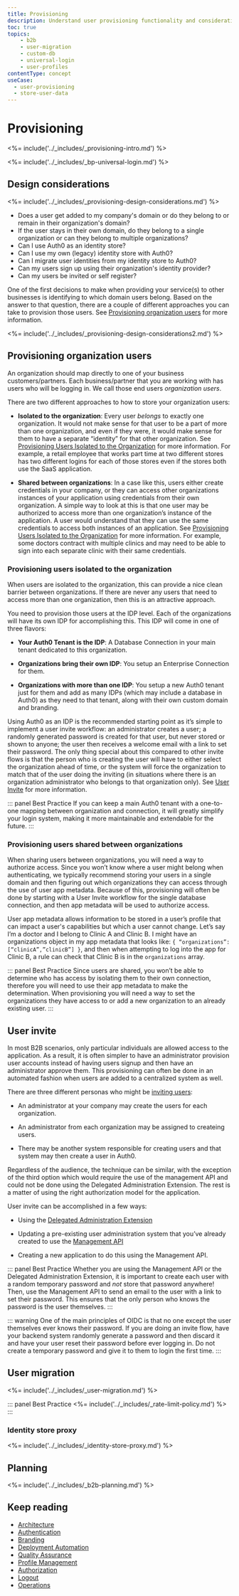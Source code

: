 ```yaml
---
title: Provisioning
description: Understand user provisioning functionality and considerations for your B2B implementation. 
toc: true
topics:
    - b2b
    - user-migration
    - custom-db
    - universal-login
    - user-profiles
contentType: concept
useCase:
  - user-provisioning
  - store-user-data
---
```

# Provisioning

<%= include('../_includes/_provisioning-intro.md') %>

<%= include('../_includes/_bp-universal-login.md') %>

## Design considerations

<%= include('../_includes/_provisioning-design-considerations.md') %>

* Does a user get added to my company's domain or do they belong to or remain in their organization's domain?
* If the user stays in their own domain, do they belong to a single organization or can they belong to multiple organizations?
* Can I use Auth0 as an identity store?
* Can I use my own (legacy) identity store with Auth0?
* Can I migrate user identities from my identity store to Auth0?
* Can my users sign up using their organization's identity provider?
* Can my users be invited or self register?

One of the first decisions to make when providing your service(s) to other businesses is identifying to which domain users belong. Based on the answer to that question, there are a couple of different approaches you can take to provision those users. See [Provisioning organization users](#provisioning-organization-users) for more information. 

<%= include('../_includes/_provisioning-design-considerations2.md') %>

## Provisioning organization users

An organization should map directly to one of your business customers/partners.  Each business/partner that you are working with has users who will be logging in. We call those end users *organization users*.  

There are two different approaches to how to store your organization users:

* **Isolated to the organization**: Every user *belongs* to exactly one organization.  It would not make sense for that user to be a part of more than one organization, and even if they were, it would make sense for them to have a separate “identity” for that other organization. See [Provisioning Users Isolated to the Organization](#provisioning-users-isolated-to-the-organization) for more information.  For example, a retail employee that works part time at two different stores has two different logins for each of those stores even if the stores both use the SaaS application.
  
* **Shared between organizations**: In a case like this, users either create credentials in your company, or they can access other organizations instances of your application using credentials from their own organization.  A simple way to look at this is that one user may be authorized to access more than one organization’s instance of the application.  A user would understand that they can use the same credentials to access both instances of an application. See [Provisioning Users Isolated to the Organization](#provisioning-users-isolated-to-the-organization) for more information. For example, some doctors contract with multiple clinics and may need to be able to sign into each separate clinic with their same credentials.

### Provisioning users isolated to the organization

When users are isolated to the organization, this can provide a nice clean barrier between organizations.  If there are never any users that need to access more than one organization, then this is an attractive approach. 

You need to provision those users at the IDP level.  Each of the organizations will have its own IDP for accomplishing this.  This IDP will come in one of three flavors:

* **Your Auth0 Tenant is the IDP**: A Database Connection in your main tenant dedicated to this organization.

* **Organizations bring their own IDP**: You setup an Enterprise Connection for them.

* **Organizations with more than one IDP**: You setup a new Auth0 tenant just for them and add as many IDPs (which may include a database in Auth0) as they need to that tenant, along with their own custom domain and branding.

Using Auth0 as an IDP is the recommended starting point as it’s simple to implement a user invite workflow: an administrator creates a user; a randomly generated password is created for that user, but never stored or shown to anyone; the user then receives a welcome email with a link to set their password. The only thing special about this compared to other invite flows is that the person who is creating the user will have to either select the organization ahead of time, or the system will force the organization to match that of the user doing the inviting (in situations where there is an organization administrator who belongs to that organization only). See [User Invite](#user-invite) for more information.

::: panel Best Practice
If you can keep a main Auth0 tenant with a one-to-one mapping between organization and connection, it will greatly simplify your login system, making it more maintainable and extendable for the future.
:::

### Provisioning users shared between organizations

When sharing users between organizations, you will need a way to authorize access. Since you won’t know where a user might belong when authenticating, we typically recommend storing your users in a single domain and then figuring out which organizations they can access through the use of user app metadata. Because of this, provisioning will often be done by starting with a User Invite workflow for the single database connection, and then app metadata will be used to authorize access. 

User app metadata allows information to be stored in a user’s profile that can impact a user's capabilities but which a user cannot change. Let’s say I’m a doctor and I belong to Clinic A and Clinic B. I might have an organizations object in my app metadata that looks like: `{ “organizations”: [“clinicA”,”clinicB”] }`, and then when attempting to log into the app for Clinic B, a rule can check that Clinic B is in the `organizations` array.

::: panel Best Practice
Since users are shared, you won’t be able to determine who has access by isolating them to their own connection, therefore you will need to use their app metadata to make the determination. When provisioning you will need a way to set the organizations they have access to or add a new organization to an already existing user.
:::

## User invite

In most B2B scenarios, only particular individuals are allowed access to the application. As a result, it is often simpler to have an administrator provision user accounts instead of having users signup and then have an administrator approve them. This provisioning can often be done in an automated fashion when users are added to a centralized system as well.

There are three different personas who might be [inviting users](/docs/design/creating-invite-only-applications):

* An administrator at your company may create the users for each organization.

* An administrator from each organization may be assigned to createing users.

* There may be another system responsible for creating users and that system may then create a user in Auth0.

Regardless of the audience, the technique can be similar, with the exception of the third option which would require the use of the management API and could not be done using the Delegated Administration Extension. The rest is a matter of using the right authorization model for the application.

User invite can be accomplished in a few ways:

* Using the [Delegated Administration Extension](/extensions/delegated-admin/v3) 

* Updating a pre-existing user administration system that you’ve already created to use the [Management API](/api/management/v2) 

* Creating a new application to do this using the Management API.

::: panel Best Practice
Whether you are using the Management API or the Delegated Administration Extension, it is important to create each user with a random temporary password and *not* store that password anywhere! Then, use the Management API to send an email to the user with a link to set their password. This ensures that the only person who knows the password is the user themselves.
:::

::: warning
One of the main principles of OIDC is that no one except the user themselves ever knows their password. If you are doing an invite flow, have your backend system randomly generate a password and then discard it and have your user reset their password before ever logging in.  Do not create a temporary password and give it to them to login the first time.
:::

## User migration

<%= include('../_includes/_user-migration.md') %>

::: panel Best Practice
<%= include('../_includes/_rate-limit-policy.md') %>
:::

### Identity store proxy

<%= include('../_includes/_identity-store-proxy.md') %>

## Planning

<%= include('../_includes/_b2b-planning.md') %>

## Keep reading

* [Architecture](/architecture-scenarios/b2b/b2b-architecture)
* [Authentication](/architecture-scenarios/b2b/b2b-authentication)
* [Branding](/architecture-scenarios/b2b/b2b-branding)
* [Deployment Automation](/architecture-scenarios/b2b/b2b-deployment)
* [Quality Assurance](/architecture-scenarios/b2b/b2b-qa)
* [Profile Management](/architecture-scenarios/b2b/b2b-profile-mgmt)
* [Authorization](/architecture-scenarios/b2b/b2b-authorization)
* [Logout](/architecture-scenarios/b2b/b2b-logout)
* [Operations](/architecture-scenarios/b2b/b2b-operations)
